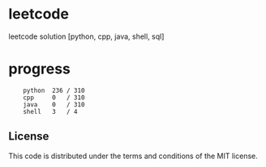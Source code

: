 # leetcode
leetcode solution [python, cpp, java, shell, sql]

# progress
```	
    python  236 / 310
    cpp     0   / 310
    java    0   / 310
    shell   3   / 4
```

## License
This code is distributed under the terms and conditions of the MIT license.
